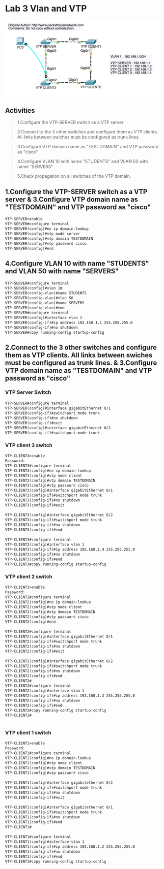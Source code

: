 # Lab 3 Vlan and VTP

![](https://github.com/Adel-Ahmed777/CCNA-200-301/blob/main/CCNA%20Labs/Lab%20Images/Lab%203%20-%20Vlan.jpg?raw=true)

## Activities
>1.Configure the VTP-SERVER switch as a VTP server

>2.Connect to the  3 other switches and configure them as VTP clients.
All links between swiches must be configured as trunk lines.

>3.Configure VTP domain name as "TESTDOMAIN" and VTP password as "cisco"

>4.Configure VLAN 10 with name "STUDENTS" and VLAN 50 with name "SERVERS"

>5.Check propagation on all switches of the VTP domain.

## 1.Configure the VTP-SERVER switch as a VTP server & 3.Configure VTP domain name as "TESTDOMAIN" and VTP password as "cisco"


```
VTP-SERVER>enable
VTP-SERVER#configure terminal
VTP-SERVER(config)#no ip domain-lookup
VTP-SERVER(config)#vtp mode server
VTP-SERVER(config)#vtp domain TESTDOMAIN
VTP-SERVER(config)#vtp password cisco
VTP-SERVER(config)#end
```
## 4.Configure VLAN 10 with name "STUDENTS" and VLAN 50 with name "SERVERS"

```
VTP-SERVER#configure terminal
VTP-SERVER(config)#vlan 10
VTP-SERVER(config-vlan)#name STUDENTS
VTP-SERVER(config-vlan)#vlan 50
VTP-SERVER(config-vlan)#name SERVERS
VTP-SERVER(config-vlan)#end
VTP-SERVER#configure terminal
VTP-SERVER(config)#interface vlan 1
VTP-SERVER(config-if)#ip address 192.168.1.1 255.255.255.0
VTP-SERVER(config-if)#no shutdown
VTP-SERVER#copy running-config startup-config
```

## 2.Connect to the  3 other switches and configure them as VTP clients. All links between swiches must be configured as trunk lines. & 3.Configure VTP domain name as "TESTDOMAIN" and VTP password as "cisco"

### VTP Server Switch

```
VTP-SERVER#configure terminal
VTP-SERVER(config)#interface gigabitEthernet 0/1
VTP-SERVER(config-if)#switchport mode trunk
VTP-SERVER(config-if)#no shutdown
VTP-SERVER(config-if)#exit
VTP-SERVER(config)#interface gigabitEthernet 0/2
VTP-SERVER(config-if)#switchport mode trunk
```

### VTP client 3 switch
```
VTP-CLIENT3>enable
Password:
VTP-CLIENT3#configure terminal
VTP-CLIENT3(config)#no ip domain-lookup
VTP-CLIENT3(config)#vtp mode client
VTP-CLIENT3(config)#vtp domain TESTDOMAIN
VTP-CLIENT3(config)#vtp password cisco
VTP-CLIENT3(config)#interface gigabitEthernet 0/1
VTP-CLIENT3(config-if)#switchport mode trunk
VTP-CLIENT3(config-if)#no shutdown
VTP-CLIENT3(config-if)#exit

VTP-CLIENT3(config)#interface gigabitEthernet 0/2
VTP-CLIENT3(config-if)#switchport mode trunk
VTP-CLIENT3(config-if)#no shutdown
VTP-CLIENT3(config-if)#end

VTP-CLIENT3#configure terminal
VTP-CLIENT3(config)#interface vlan 1
VTP-CLIENT3(config-if)#ip address 192.168.1.4 255.255.255.0
VTP-CLIENT3(config-if)#no shutdown
VTP-CLIENT3(config-if)#end
VTP-CLIENT3#copy running-config startup-config
```

### VTP client 2 switch
```
VTP-CLIENT2>enable
Password:
VTP-CLIENT2#configure terminal
VTP-CLIENT2(config)#no ip domain-lookup
VTP-CLIENT2(config)#vtp mode client
VTP-CLIENT2(config)#vtp domain TESTDOMAIN
VTP-CLIENT2(config)#vtp password cisco
VTP-CLIENT2(config)#end

VTP-CLIENT2#configure terminal
VTP-CLIENT2(config)#interface gigabitEthernet 0/1
VTP-CLIENT2(config-if)#switchport mode trunk
VTP-CLIENT2(config-if)#no shutdown
VTP-CLIENT2(config-if)#exit

VTP-CLIENT2(config)#interface gigabitEthernet 0/2
VTP-CLIENT2(config-if)#switchport mode trunk
VTP-CLIENT2(config-if)#no shutdown
VTP-CLIENT2(config-if)#end
VTP-CLIENT2#
VTP-CLIENT2#configure terminal
VTP-CLIENT2(config)#interface vlan 1
VTP-CLIENT2(config-if)#ip address 192.168.1.3 255.255.255.0
VTP-CLIENT2(config-if)#no shutdown
VTP-CLIENT2(config-if)#end
VTP-CLIENT2#copy running-config startup-config
VTP-CLIENT2#


```

### VTP client 1 switch
```
VTP-CLIENT1>enable
Password:
VTP-CLIENT1#configure terminal
VTP-CLIENT1(config)#no ip domain-lookup
VTP-CLIENT1(config)#vtp mode client
VTP-CLIENT1(config)#vtp domain TESTDOMAIN
VTP-CLIENT1(config)#vtp password cisco

VTP-CLIENT1(config)#interface gigabitethernet 0/2
VTP-CLIENT1(config-if)#switchport mode trunk
VTP-CLIENT1(config-if)#no shutdown
VTP-CLIENT1(config-if)#exit

VTP-CLIENT1(config)#interface gigabitethernet 0/1
VTP-CLIENT1(config-if)#switchport mode trunk
VTP-CLIENT1(config-if)#no shutdown
VTP-CLIENT1(config-if)#end
VTP-CLIENT1#

VTP-CLIENT1#configure terminal
VTP-CLIENT1(config)#interface vlan 1
VTP-CLIENT1(config-if)#ip address 192.168.1.2 255.255.255.0
VTP-CLIENT1(config-if)#no shutdown
VTP-CLIENT1(config-if)#end
VTP-CLIENT1#copy running-config startup-config

```
